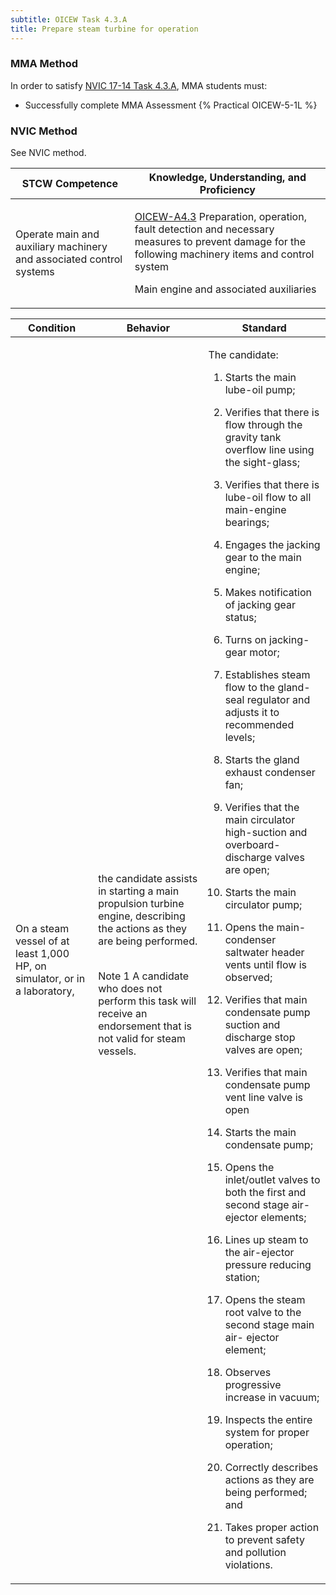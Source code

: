 ```yaml
---
subtitle: OICEW Task 4.3.A 
title: Prepare steam turbine for operation
---
```



### MMA Method

In order to satisfy  [NVIC 17-14  Task  4.3.A](/stcw23/assets/images/nvic-17-14.pdf), MMA students must:

* Successfully complete MMA Assessment {% Practical OICEW-5-1L %}


### NVIC Method

<a onclick="togglevisibility('nvic_methods')" >See NVIC method.</a>

<div id='nvic_methods' class='hide'>

<table>
<thead>
<tr>
<th class='forty'> STCW Competence </th>
<th class='sixty'> Knowledge, Understanding, and Proficiency </th>
</tr>
</thead>




<tbody>
<tr><td markdown='1'>

Operate main and auxiliary machinery and associated control systems

</td><td markdown='1'>

[OICEW-A4.3](../../tables/31.html#OICEW-A4.3) Preparation, operation, fault detection and necessary measures to prevent damage for the following machinery items and control system

Main engine and associated auxiliaries

</td></tr>


</tbody>
</table>


<table>
<thead>
<tr><th class='twenty'>  Condition </th><th class='twenty'> Behavior </th><th  class='sixty'>Standard </th></tr>
</thead>
<tbody >



<tr><td markdown='1'>

On a steam vessel of at least 1,000 HP, on simulator, or in a laboratory,

</td><td markdown='1'>

the candidate assists in starting a main propulsion turbine engine, describing the actions as they are being performed.

<br>

<div class="tooltip">Note 1
<span class="tooltiptext">
A candidate who does not perform this task will receive an endorsement that is not valid for steam vessels.
</span>
</div>


</td><td markdown='1'>

The candidate:

1. Starts the main lube-oil pump;

2. Verifies that there is flow through the gravity tank overflow line using the sight-glass;

3. Verifies that there is lube-oil flow to all main-engine bearings;

4. Engages the jacking gear to the main engine;

5. Makes notification of jacking gear status;

6. Turns on jacking-gear motor;

7. Establishes steam flow to the gland-seal regulator and adjusts it to recommended levels;

8. Starts the gland exhaust condenser fan;

9. Verifies that the main circulator high-suction and overboard-discharge valves are open;

10. Starts the main circulator pump;

11. Opens the main-condenser saltwater header vents until flow is observed;

12. Verifies that main condensate pump suction and discharge stop valves are open;

13. Verifies that main condensate pump vent line valve is open

14. Starts the main condensate pump;

15. Opens the inlet/outlet valves to both the first and second stage air-ejector elements;

16. Lines up steam to the air-ejector pressure reducing station;

17. Opens the steam root valve to the second stage main air- ejector element;

18. Observes progressive increase in vacuum;

19. Inspects the entire system for proper operation;

20. Correctly describes actions as they are being performed; and

21. Takes proper action to prevent safety and pollution violations.

</td></tr>
</tbody>
</table>
</div>
